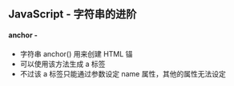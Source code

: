 ## JavaScript - 字符串的进阶

#### anchor - <a>
+ 字符串 anchor() 用来创建 HTML 锚
+ 可以使用该方法生成 a 标签
+ 不过该 a 标签只能通过参数设定 name 属性，其他的属性无法设定
  
  
  
  
  
